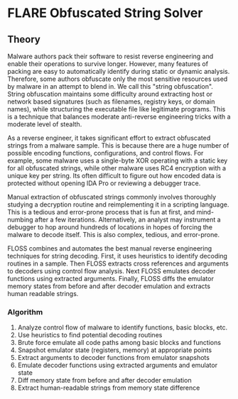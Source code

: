 # FLARE Obfuscated String Solver

## Theory
Malware authors pack their software to resist reverse engineering and
 enable their operations to survive longer.
However, many features of packing are easy to automatically identify
 during static or dynamic analysis.
Therefore, some authors obfuscate only the most sensitive resources used by
 malware in an attempt to blend in.
We call this "string obfuscation".
String obfuscation maintains some difficulty around extracting host or network based
 signatures (such as filenames, registry keys, or domain names), while
 structuring the executable file like legitimate programs.
This is a technique that balances moderate anti-reverse
 engineering tricks with a moderate level of stealth.

As a reverse engineer, it takes significant effort to extract obfuscated
 strings from a malware sample.
This is because there are a huge number of possible encoding functions,
 configurations, and control flows.
For example, some malware uses a single-byte XOR operating with a static
 key for all obfuscated strings, while other malware uses RC4 encryption
 with a unique key per string.
Its often difficult to figure out how encoded data is protected without
 opening IDA Pro or reviewing a debugger trace.

Manual extraction of obfuscated strings commonly involves thoroughly
 studying a decryption routine and reimplementing it in a scripting language.
This is a tedious and error-prone process that is fun at first, and
 mind-numbing after a few iterations.
Alternatively, an analyst may instrument a debugger to hop around
 hundreds of locations in hopes of forcing the malware to decode itself.
This is also complex, tedious, and error-prone.

FLOSS combines and automates the best manual reverse engineering
 techniques for string decoding.
First, it uses heuristics to identify decoding routines in a sample.
Then FLOSS extracts cross references and arguments to decoders
 using control flow analysis.
Next FLOSS emulates decoder functions using extracted arguments.
Finally, FLOSS diffs the emulator memory states from before and
  after decoder emulation and extracts human readable strings.


### Algorithm

  1. Analyze control flow of malware to identify functions, basic blocks, etc.
  2. Use heuristics to find potential decoding routines
  3. Brute force emulate all code paths among basic blocks and functions
  4. Snapshot emulator state (registers, memory) at appropriate points
  5. Extract arguments to decoder functions from emulator snapshots
  6. Emulate decoder functions using extracted arguments and emulator state
  7. Diff memory state from before and after decoder emulation
  8. Extract human-readable strings from memory state difference
